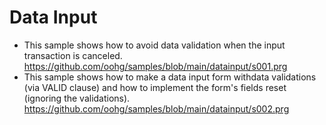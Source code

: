 # Data Input

* This sample shows how to avoid data validation when the input transaction is canceled.
https://github.com/oohg/samples/blob/main/datainput/s001.prg
* This sample shows how to make a data input form withdata validations (via VALID clause) and how to implement the form's fields reset (ignoring the validations).
https://github.com/oohg/samples/blob/main/datainput/s002.prg
